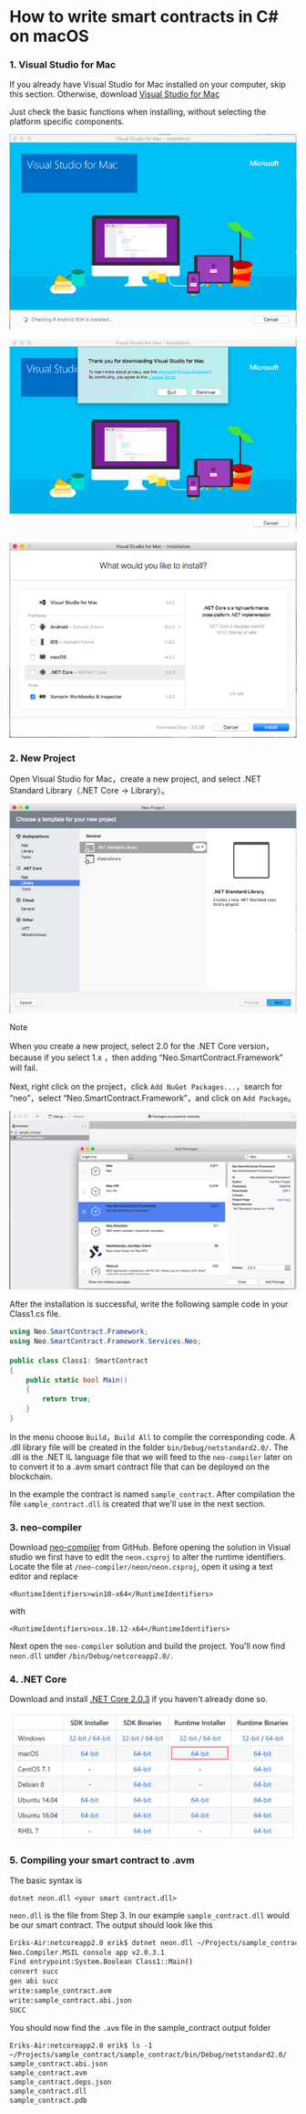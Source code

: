 # How to write smart contracts in C# on macOS

### 1. Visual Studio for Mac 

If you already have Visual Studio for Mac installed on your computer, skip this section. Otherwise, download [Visual Studio for Mac](https://www.visualstudio.com/vs/mac/)

Just check the basic functions when installing, without selecting the platform specific components.

![](../../../assets/mac1.png)

![](../assets/mac2.png)

![](../../../assets/mac3.png)


### 2. New Project

Open Visual Studio for Mac，create a new project, and select .NET Standard Library（.NET Core → Library）。

![](../../../assets/mac4.png)

> [!Note]
> When you create a new project, select 2.0 for the .NET Core version，because if you select 1.x ，then adding “Neo.SmartContract.Framework” will fail.

Next, right click on the project，click `Add NuGet Packages...`，search for “neo”，select “Neo.SmartContract.Framework”，and click on `Add Package`。

![](../../../assets/mac5.png)

After the installation is successful, write the following sample code in your Class1.cs file.

```c#
using Neo.SmartContract.Framework;
using Neo.SmartContract.Framework.Services.Neo;

public class Class1: SmartContract
{
    public static bool Main()
    {
        return true;
    }
}
```

In the menu choose `Build`，`Build All` to compile the corresponding code. A .dll library file will be created in the folder `bin/Debug/netstandard2.0/`. The .dll is the .NET IL language file that we will feed to the `neo-compiler` later on to convert it to a .avm smart contract file that can be deployed on the blockchain.

In the example the contract is named `sample_contract`. After compilation the file `sample_contract.dll` is created that we'll use in the next section.

### 3. neo-compiler

Download [neo-compiler](https://github.com/neo-project/neo-compiler) from GitHub. Before opening the solution in Visual studio we first have to edit the `neon.csproj` to alter the runtime identifiers. Locate the file at `/neo-compiler/neon/neon.csproj`, open it using a text editor and replace 
```
<RuntimeIdentifiers>win10-x64</RuntimeIdentifiers>
```
with
```
<RuntimeIdentifiers>osx.10.12-x64</RuntimeIdentifiers>
```
Next open the `neo-compiler` solution and build the project. You'll now find `neon.dll` under `/bin/Debug/netcoreapp2.0/`.


### 4. .NET Core

Download and install  [.NET Core 2.0.3](https://www.microsoft.com/net/download/macos) if you haven't already done so.

![](../assets/mac8.png)


### 5. Compiling your smart contract to .avm

The basic syntax is 

```
dotnet neon.dll <your smart contract.dll>
```

 `neon.dll` is the file from Step 3. In our example `sample_contract.dll` would be our smart contract. The output should look like this

```bash
Eriks-Air:netcoreapp2.0 erik$ dotnet neon.dll ~/Projects/sample_contract/sample_contract/bin/Debug/netstandard2.0/sample_contract.dll
Neo.Compiler.MSIL console app v2.0.3.1
Find entrypoint:System.Boolean Class1::Main()
convert succ
gen abi succ
write:sample_contract.avm
write:sample_contract.abi.json
SUCC
```

You should now find the `.avm` file in the sample_contract output folder
```
Eriks-Air:netcoreapp2.0 erik$ ls -1 ~/Projects/sample_contract/sample_contract/bin/Debug/netstandard2.0/
sample_contract.abi.json
sample_contract.avm
sample_contract.deps.json
sample_contract.dll
sample_contract.pdb
```
